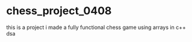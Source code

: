 # chess_project_0408
this is a project i made a fully functional chess game using arrays in c++ dsa
